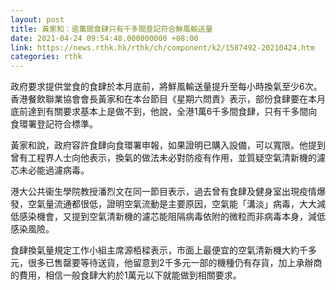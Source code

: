 ```yaml
---
layout: post
title: 黃家和：逾萬間食肆只有千多間登記符合鮮風輸送量
date: 2021-04-24 09:54:48.000000000 +08:00
link: https://news.rthk.hk/rthk/ch/component/k2/1587492-20210424.htm
categories: rthk
---
```


政府要求提供堂食的食肆於本月底前，將鮮風輸送量提升至每小時換氣至少6次。香港餐飲聯業協會會長黃家和在本台節目《星期六問責》表示，部份食肆要在本月底前達到有關要求基本上是做不到，他說，全港1萬6千多間食肆，只有千多間向食環署登記符合標準。

黃家和說，政府容許食肆向食環署申報，如果證明已購入設備，可以寬限。他提到曾有工程界人士向他表示，換氣的做法未必對防疫有作用，並質疑空氣清新機的濾芯未必能過濾病毒。

港大公共衞生學院教授潘烈文在同一節目表示，過去曾有食肆及健身室出現疫情爆發，空氣量流通都很低，證明空氣流動是主要原因，空氣能「溝淡」病毒，大大減低感染機會，又提到空氣清新機的濾芯能阻隔病毒依附的微粒而非病毒本身，減低感染風險。

食肆換氣量規定工作小組主席源栢樑表示，巿面上最便宜的空氣清新機大約千多元，很多已售罄要等待送貨，他留意到2千多元一部的機種仍有存貨，加上承辦商的費用，相信一般食肆大約於1萬元以下就能做到相關要求。
